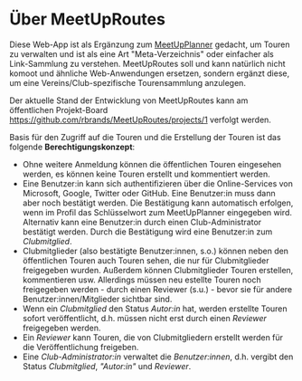 # Über MeetUpRoutes

Diese Web-App ist als Ergänzung zum [MeetUpPlanner](https://www.meetupplanner.de) gedacht, um Touren zu verwalten und ist als eine Art "Meta-Verzeichnis" oder einfacher als Link-Sammlung zu verstehen. MeetUpRoutes soll und kann natürlich nicht komoot und ähnliche Web-Anwendungen ersetzen, sondern ergänzt diese, um eine Vereins/Club-spezifische Tourensammlung anzulegen.

Der aktuelle Stand der Entwicklung von MeetUpRoutes kann am öffentlichen Projekt-Board https://github.com/rbrands/MeetUpRoutes/projects/1 verfolgt werden.

Basis für den Zugriff auf die Touren und die Erstellung der Touren ist das folgende <b>Berechtigungskonzept</b>:
- Ohne weitere Anmeldung können die öffentlichen Touren eingesehen werden, es können keine Touren erstellt und kommentiert werden.
- Eine Benutzer:in kann sich authentifizieren über die Online-Services von Microsoft, Google, Twitter oder GitHub. Eine Benutzer:in muss dann aber noch bestätigt werden. Die Bestätigung kann automatisch erfolgen, wenn im Profil das Schlüsselwort zum MeetUpPlanner eingegeben wird. Alternativ kann eine Benutzer:in durch einen Club-Administrator bestätigt werden. Durch die Bestätigung wird eine Benutzer:in zum <em>Clubmitglied</em>. 
- Clubmitglieder (also bestätigte Benutzer:innen, s.o.) können neben den öffentlichen Touren auch Touren sehen, die nur für Clubmitglieder freigegeben wurden. Außerdem können Clubmitglieder Touren erstellen, kommentieren usw. Allerdings müssen neu estellte Touren noch freigegeben werden - durch einen Reviewer (s.u.) - bevor sie für andere Benutzer:innen/Mitglieder sichtbar sind.
- Wenn ein <em>Clubmitglied</em> den Status <em>Autor:in</em> hat, werden erstellte Touren sofort veröffentlicht, d.h. müssen nicht erst durch einen <em>Reviewer</em> freigegeben werden.
- Ein <em>Reviewer</em> kann Touren, die von Clubmitgliedern erstellt werden für die Veröffentlichung freigeben.
- Eine <em>Club-Administrator:in</em> verwaltet die <em>Benutzer:innen</em>, d.h. vergibt den Status <em>Clubmitglied</em>, <em>"Autor:in"</em> und <em>Reviewer</em>.

